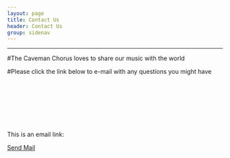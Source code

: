 ```yaml
---
layout: page
title: Contact Us
header: Contact Us
group: sidenav
---
```


---
#The Caveman Chorus loves to share our music with the world

<p></p>

#Please click the link below to e-mail with any questions you might have

<br></br>
<br></br>
<br></br>
<p>

This is an email link:

<a href="mailto:cavemanchoruswebmaster@gmail.com?Subject=question%20from%20website">
Send Mail</a>
</p>